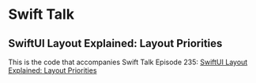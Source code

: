 # Swift Talk
## SwiftUI Layout Explained: Layout Priorities

This is the code that accompanies Swift Talk Episode 235: [SwiftUI Layout Explained: Layout Priorities](https://talk.objc.io/episodes/S01E235-swiftui-layout-explained-layout-priorities)
